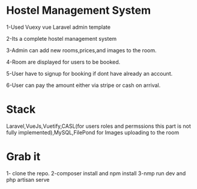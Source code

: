 # Hostel Management System

1-Used Vuexy vue Laravel admin template 

2-Its a complete hostel management system

3-Admin can add new rooms,prices,and images to the room.

4-Room are displayed for users to be booked.

5-User have to signup for booking if dont have already an account.

6-User can pay the amount either via stripe or cash on arrival.

# Stack

  Laravel,VueJs,Vuetify,CASL(for users roles and permssions this part is not fully implemented),MySQL,FilePond for Images uploading to the room

# Grab it
1- clone the repo.
2-composer install and npm install
3-nmp run dev and php artisan serve

